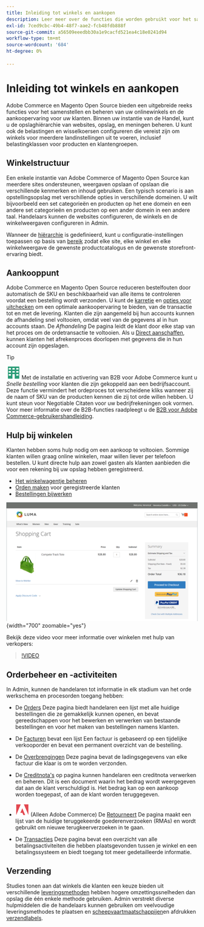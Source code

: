 ```yaml
---
title: Inleiding tot winkels en aankopen
description: Leer meer over de functies die worden gebruikt voor het samenstellen en beheren van uw online winkels en over de aankoopervaring voor uw klanten.
exl-id: 7ced9cbc-49b4-48f7-aae2-fcb48fdb888f
source-git-commit: a56509eeedbb30a1e9cacfd521ea4c18e0241d94
workflow-type: tm+mt
source-wordcount: '684'
ht-degree: 0%

---
```


# Inleiding tot winkels en aankopen

Adobe Commerce en Magento Open Source bieden een uitgebreide reeks functies voor het samenstellen en beheren van uw onlinewinkels en de aankoopervaring voor uw klanten. Binnen uw instantie van de Handel, kunt u de opslaghiërarchie van websites, opslag, en meningen beheren. U kunt ook de belastingen en wisselkoersen configureren die vereist zijn om winkels voor meerdere landinstellingen uit te voeren, inclusief belastingklassen voor producten en klantengroepen.

## Winkelstructuur

Een enkele instantie van Adobe Commerce of Magento Open Source kan meerdere sites ondersteunen, weergaven opslaan of opslaan die verschillende kenmerken en inhoud gebruiken. Een typisch scenario is aan opstellingsopslag met verschillende opties in verschillende domeinen. U wilt bijvoorbeeld een set categorieën en producten op het ene domein en een andere set categorieën en producten op een ander domein in een andere taal. Handelaars kunnen de websites configureren, de winkels en de winkelweergaven configureren in Admin.

Wanneer de [hiërarchie](stores.md) is gedefinieerd, kunt u configuratie-instellingen toepassen op basis van [bereik](../getting-started/websites-stores-views.md#scope-settings) zodat elke site, elke winkel en elke winkelweergave de gewenste productcatalogus en de gewenste storefront-ervaring biedt.

## Aankooppunt

Adobe Commerce en Magento Open Source reduceren bestelfouten door automatisch de SKU en beschikbaarheid van alle items te controleren voordat een bestelling wordt verzonden. U kunt de [karretje](cart.md) en [opties voor uitchecken](checkout-process.md) om een optimale aankoopervaring te bieden, van de transactie tot en met de levering. Klanten die zijn aangemeld bij hun accounts kunnen de afhandeling snel voltooien, omdat veel van de gegevens al in hun accounts staan. De _Afhandeling_ De pagina leidt de klant door elke stap van het proces om de ordetransactie te voltooien. Als u [Direct aanschaffen](checkout-instant-purchase.md), kunnen klanten het afrekenproces doorlopen met gegevens die in hun account zijn opgeslagen.

>[!TIP]
>
>![B2B voor Adobe Commerce](../assets/b2b.svg) Met de installatie en activering van B2B voor Adobe Commerce kunt u _Snelle bestelling_ voor klanten die zijn gekoppeld aan een bedrijfsaccount. Deze functie vermindert het ordeproces tot verscheidene kliks wanneer zij de naam of SKU van de producten kennen die zij tot orde willen hebben. U kunt steun voor Negotiable Citaten voor uw bedrijfrekeningen ook vormen. Voor meer informatie over de B2B-functies raadpleegt u de [B2B voor Adobe Commerce-gebruikershandleiding](https://experienceleague.adobe.com/docs/commerce-admin/b2b/introduction.html).

## Hulp bij winkelen

Klanten hebben soms hulp nodig om een aankoop te voltooien. Sommige klanten willen graag online winkelen, maar willen liever per telefoon bestellen. U kunt directe hulp aan zowel gasten als klanten aanbieden die voor een rekening bij uw opslag hebben geregistreerd.

- [Het winkelwagentje beheren](shopping-assisted-cart-manage.md)
- [Orden maken](customer-account-create-order.md) voor geregistreerde klanten
- [Bestellingen bijwerken](order-update.md)

![Winkelwagentje](./assets/storefront-cart-price-group-discount.png){width="700" zoomable="yes"}

Bekijk deze video voor meer informatie over winkelen met hulp van verkopers:

>[!VIDEO](https://video.tv.adobe.com/v/343662/?quality=12)

## Orderbeheer en -activiteiten

In Admin, kunnen de handelaren tot informatie in elk stadium van het orde werkschema en procesorden toegang hebben:

- De [Orders](orders.md) Deze pagina biedt handelaren een lijst met alle huidige bestellingen die ze gemakkelijk kunnen openen, en bevat gereedschappen voor het bewerken en verwerken van bestaande bestellingen en voor het maken van bestellingen namens klanten.

- De [Facturen](invoices.md) bevat een lijst Een factuur is gebaseerd op een tijdelijke verkooporder en bevat een permanent overzicht van de bestelling.

- De [Overbrengingen](shipments.md) Deze pagina bevat de ladingsgegevens van elke factuur die klaar is om te worden verzonden.

- De [Creditnota&#39;s](credit-memos.md) op pagina kunnen handelaren een creditnota verwerken en beheren. Dit is een document waarin het bedrag wordt weergegeven dat aan de klant verschuldigd is. Het bedrag kan op een aankoop worden toegepast, of aan de klant worden teruggegeven.

- ![Adobe Commerce](../assets/adobe-logo.svg) (Alleen Adobe Commerce) De [Retourneert](returns.md) De pagina maakt een lijst van de huidige teruggekeerde goederenverzoeken (RMAs) en wordt gebruikt om nieuwe terugkeerverzoeken in te gaan.

- De [Transacties](transactions.md) Deze pagina bevat een overzicht van alle betalingsactiviteiten die hebben plaatsgevonden tussen je winkel en een betalingssysteem en biedt toegang tot meer gedetailleerde informatie.

## Verzending

Studies tonen aan dat winkels die klanten een keuze bieden uit verschillende [leveringsmethoden](delivery.md) hebben hogere omzettingssnelheden dan opslag die één enkele methode gebruiken. Admin verstrekt diverse hulpmiddelen die de handelaars kunnen gebruiken om veelvoudige leveringsmethodes te plaatsen en [scheepvaartmaatschappijen](carriers.md)en afdrukken [verzendlabels](shipping-labels.md).

